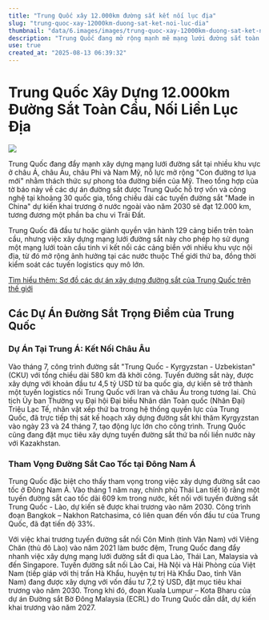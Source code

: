 ```yaml
---
title: "Trung Quốc xây 12.000km đường sắt kết nối lục địa"
slug: "trung-quoc-xay-12000km-duong-sat-ket-noi-luc-dia"
thumbnail: "data/6.images/images/trung-quoc-xay-12000km-duong-sat-ket-noi-luc-dia.webp"
description: "Trung Quốc đang mở rộng mạnh mẽ mạng lưới đường sắt toàn cầu, đặt mục tiêu xây dựng 12.000 km đường ray ở châu Á, châu Phi và các khu vực khác vào năm 2030 nhằm tăng cường ảnh hưởng và chuỗi logistics của mình."
use: true
created_at: "2025-08-13 06:39:32"
---
```


# Trung Quốc Xây Dựng 12.000km Đường Sắt Toàn Cầu, Nối Liền Lục Địa

![](/images/20250805-00080163-chosun-000-8-view.webp)

Trung Quốc đang đẩy mạnh xây dựng mạng lưới đường sắt tại nhiều khu vực ở châu Á, châu Âu, châu Phi và Nam Mỹ, nỗ lực mở rộng "Con đường tơ lụa mới" nhằm thách thức sự phong tỏa đường biển của Mỹ. Theo tổng hợp của tờ báo này về các dự án đường sắt được Trung Quốc hỗ trợ vốn và công nghệ tại khoảng 30 quốc gia, tổng chiều dài các tuyến đường sắt "Made in China" dự kiến khai trương ở nước ngoài vào năm 2030 sẽ đạt 12.000 km, tương đương một phần ba chu vi Trái Đất.

Trung Quốc đã đầu tư hoặc giành quyền vận hành 129 cảng biển trên toàn cầu, nhưng việc xây dựng mạng lưới đường sắt này cho phép họ sử dụng một mạng lưới toàn cầu tinh vi kết nối các cảng biển với nhiều khu vực nội địa, từ đó mở rộng ảnh hưởng tại các nước thuộc Thế giới thứ ba, đồng thời kiểm soát các tuyến logistics quy mô lớn.

[Tìm hiểu thêm: Sơ đồ các dự án xây dựng đường sắt của Trung Quốc trên thế giới](https://www.chosunonline.com/svc/view.html?contid=2025080580163&no=1)

## Các Dự Án Đường Sắt Trọng Điểm của Trung Quốc

### Dự Án Tại Trung Á: Kết Nối Châu Âu

Vào tháng 7, công trình đường sắt "Trung Quốc - Kyrgyzstan - Uzbekistan" (CKU) với tổng chiều dài 580 km đã khởi công. Tuyến đường sắt này, được xây dựng với khoản đầu tư 4,5 tỷ USD từ ba quốc gia, dự kiến sẽ trở thành một tuyến logistics nối Trung Quốc với Iran và châu Âu trong tương lai. Chủ tịch Ủy ban Thường vụ Đại hội Đại biểu Nhân dân Toàn quốc (Nhân Đại) Triệu Lạc Tế, nhân vật xếp thứ ba trong hệ thống quyền lực của Trung Quốc, đã trực tiếp thị sát kế hoạch xây dựng đường sắt khi thăm Kyrgyzstan vào ngày 23 và 24 tháng 7, tạo động lực lớn cho công trình. Trung Quốc cũng đang đặt mục tiêu xây dựng tuyến đường sắt thứ ba nối liền nước này với Kazakhstan.

### Tham Vọng Đường Sắt Cao Tốc tại Đông Nam Á

Trung Quốc đặc biệt cho thấy tham vọng trong việc xây dựng đường sắt cao tốc ở Đông Nam Á. Vào tháng 1 năm nay, chính phủ Thái Lan tiết lộ rằng một tuyến đường sắt cao tốc dài 609 km trong nước, kết nối với tuyến đường sắt Trung Quốc - Lào, dự kiến sẽ được khai trương vào năm 2030. Công trình đoạn Bangkok – Nakhon Ratchasima, có liên quan đến vốn đầu tư của Trung Quốc, đã đạt tiến độ 33%.

Với việc khai trương tuyến đường sắt nối Côn Minh (tỉnh Vân Nam) với Viêng Chăn (thủ đô Lào) vào năm 2021 làm bước đệm, Trung Quốc đang đẩy nhanh việc xây dựng mạng lưới đường sắt đi qua Lào, Thái Lan, Malaysia và đến Singapore. Tuyến đường sắt nối Lào Cai, Hà Nội và Hải Phòng của Việt Nam (tiếp giáp với thị trấn Hà Khẩu, huyện tự trị Hà Khẩu Dao, tỉnh Vân Nam) đang được xây dựng với vốn đầu tư 7,2 tỷ USD, đặt mục tiêu khai trương vào năm 2030. Trong khi đó, đoạn Kuala Lumpur – Kota Bharu của dự án Đường sắt Bờ Đông Malaysia (ECRL) do Trung Quốc dẫn dắt, dự kiến khai trương vào năm 2027.